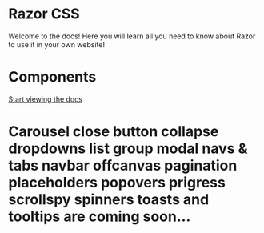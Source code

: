 <div style="display: none;"><link href="https://cdn.razorcss.xyz/css/razor-css-1.1.min.css" rel="stylesheet">
<script src="https://cdn.razorcss.xyz/js/bundle.min.js"></script>
<link href="https://cdn.razorcss.xyz/icons/style.css" rel="stylesheet"></div>

# Razor CSS

Welcome to the docs! Here you will learn all you need to know about Razor to use it in your own website!

# Components

<a class="btn btn-primary" href="/INTRO.md" role="button">Start viewing the docs</a>

# Carousel close button collapse dropdowns list group modal navs & tabs navbar offcanvas pagination placeholders popovers prigress scrollspy spinners toasts and tooltips are coming soon...